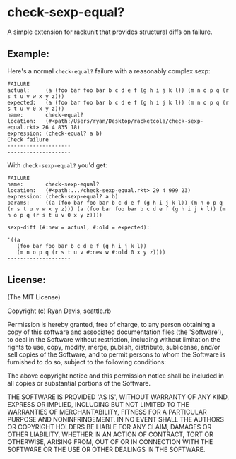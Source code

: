 # check-sexp-equal?

A simple extension for rackunit that provides structural diffs on failure.

## Example:

Here's a normal `check-equal?` failure with a reasonably complex sexp:

```
FAILURE
actual:     (a (foo bar foo bar b c d e f (g h i j k l)) (m n o p q (r s t u v w x y z)))
expected:   (a (foo bar foo bar b c d e f (g h i j k l)) (m n o p q (r s t u v 0 x y z)))
name:       check-equal?
location:   (#<path:/Users/ryan/Desktop/racketcola/check-sexp-equal.rkt> 26 4 835 18)
expression: (check-equal? a b)
Check failure
--------------------
--------------------
```

With `check-sexp-equal?` you'd get:

```
FAILURE
name:       check-sexp-equal?
location:   (#<path:.../check-sexp-equal.rkt> 29 4 999 23)
expression: (check-sexp-equal? a b)
params:     ((a (foo bar foo bar b c d e f (g h i j k l)) (m n o p q (r s t u v w x y z))) (a (foo bar foo bar b c d e f (g h i j k l)) (m n o p q (r s t u v 0 x y z))))

sexp-diff (#:new = actual, #:old = expected):

'((a
   (foo bar foo bar b c d e f (g h i j k l))
   (m n o p q (r s t u v #:new w #:old 0 x y z))))
--------------------
```

## License:

(The MIT License)

Copyright (c) Ryan Davis, seattle.rb

Permission is hereby granted, free of charge, to any person obtaining
a copy of this software and associated documentation files (the
'Software'), to deal in the Software without restriction, including
without limitation the rights to use, copy, modify, merge, publish,
distribute, sublicense, and/or sell copies of the Software, and to
permit persons to whom the Software is furnished to do so, subject to
the following conditions:

The above copyright notice and this permission notice shall be
included in all copies or substantial portions of the Software.

THE SOFTWARE IS PROVIDED 'AS IS', WITHOUT WARRANTY OF ANY KIND,
EXPRESS OR IMPLIED, INCLUDING BUT NOT LIMITED TO THE WARRANTIES OF
MERCHANTABILITY, FITNESS FOR A PARTICULAR PURPOSE AND NONINFRINGEMENT.
IN NO EVENT SHALL THE AUTHORS OR COPYRIGHT HOLDERS BE LIABLE FOR ANY
CLAIM, DAMAGES OR OTHER LIABILITY, WHETHER IN AN ACTION OF CONTRACT,
TORT OR OTHERWISE, ARISING FROM, OUT OF OR IN CONNECTION WITH THE
SOFTWARE OR THE USE OR OTHER DEALINGS IN THE SOFTWARE.
